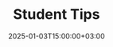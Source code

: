 ---
weight: 9000
title: "Student Tips"
description: "HigherEduSpot Student Tips offer advice on exploring programs for your academic journey."
icon: lightbulb
date: 2025-01-03T15:00:00+03:00
---